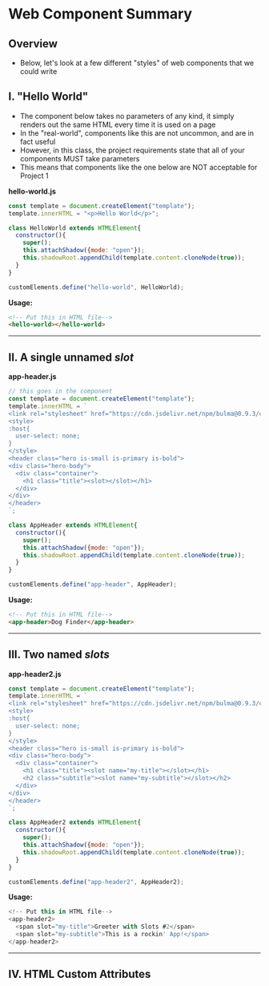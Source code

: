 # Web Component Summary

## Overview

- Below, let's look at a few different "styles" of web components that we could write


## I. "Hello World"
- The component below takes no parameters of any kind, it simply renders out the same HTML every time it is used on a page
- In the "real-world", components like this are not uncommon, and are in fact useful
- However, in this class, the project requirements state that all of your components MUST take parameters
- This means that components like the one below are NOT acceptable for Project 1

**hello-world.js**

```js
const template = document.createElement("template");
template.innerHTML = "<p>Hello World</p>";

class HelloWorld extends HTMLElement{
  constructor(){
    super();
    this.attachShadow({mode: "open"});
    this.shadowRoot.appendChild(template.content.cloneNode(true));
  }
} 

customElements.define("hello-world", HelloWorld);
```

**Usage:**

```html
<!-- Put this in HTML file-->
<hello-world></hello-world>
```

<hr>

## II. A single unnamed *slot*

**app-header.js**
```js
// this goes in the component
const template = document.createElement("template");
template.innerHTML = `
<link rel="stylesheet" href="https://cdn.jsdelivr.net/npm/bulma@0.9.3/css/bulma.min.css">
<style>
:host{
  user-select: none;
}
</style>
<header class="hero is-small is-primary is-bold">
<div class="hero-body">
  <div class="container">
    <h1 class="title"><slot></slot></h1>
  </div>
</div>
</header>
`;

class AppHeader extends HTMLElement{
  constructor(){
    super();
    this.attachShadow({mode: "open"});
    this.shadowRoot.appendChild(template.content.cloneNode(true));
  }
}

customElements.define("app-header", AppHeader);
```


**Usage:**

```html
<!-- Put this in HTML file-->
<app-header>Dog Finder</app-header>
```

<hr>

## III. Two named *slots*

**app-header2.js**

```js
const template = document.createElement("template");
template.innerHTML = `
<link rel="stylesheet" href="https://cdn.jsdelivr.net/npm/bulma@0.9.3/css/bulma.min.css">
<style>
:host{
  user-select: none;
}
</style>
<header class="hero is-small is-primary is-bold">
<div class="hero-body">
  <div class="container">
    <h1 class="title"><slot name="my-title"></slot></h1>
    <h2 class="subtitle"><slot name="my-subtitle"></slot></h2>
  </div>
</div>
</header>
`;

class AppHeader2 extends HTMLElement{
  constructor(){
    super();
    this.attachShadow({mode: "open"});
    this.shadowRoot.appendChild(template.content.cloneNode(true));
  }
}

customElements.define("app-header2", AppHeader2);
```


**Usage:**

```js
<!-- Put this in HTML file-->
<app-header2>
  <span slot="my-title">Greeter with Slots #2</span>	
  <span slot="my-subtitle">This is a rockin' App!</span>	
</app-header2>
```

<hr>

## IV. HTML Custom Attributes

